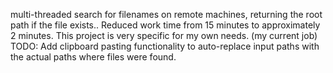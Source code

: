 multi-threaded search for filenames on remote machines, returning the root path if the file exists.. Reduced work time from 15 minutes to approximately 2 minutes.
This project is very specific for my own needs. (my current job)
TODO: Add clipboard pasting functionality to auto-replace input paths with the actual paths where files were found.
